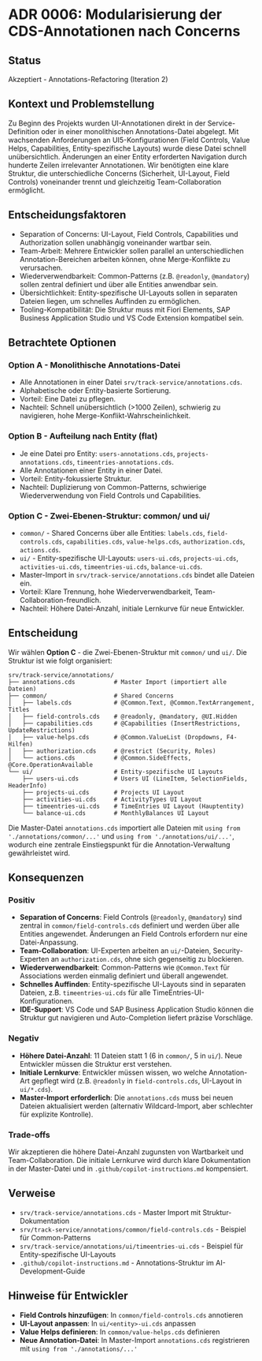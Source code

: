 # ADR 0006: Modularisierung der CDS-Annotationen nach Concerns

## Status
Akzeptiert - Annotations-Refactoring (Iteration 2)

## Kontext und Problemstellung
Zu Beginn des Projekts wurden UI-Annotationen direkt in der Service-Definition oder in einer monolithischen Annotations-Datei abgelegt. Mit wachsenden Anforderungen an UI5-Konfigurationen (Field Controls, Value Helps, Capabilities, Entity-spezifische Layouts) wurde diese Datei schnell unübersichtlich. Änderungen an einer Entity erforderten Navigation durch hunderte Zeilen irrelevanter Annotationen. Wir benötigten eine klare Struktur, die unterschiedliche Concerns (Sicherheit, UI-Layout, Field Controls) voneinander trennt und gleichzeitig Team-Collaboration ermöglicht.

## Entscheidungsfaktoren
- Separation of Concerns: UI-Layout, Field Controls, Capabilities und Authorization sollen unabhängig voneinander wartbar sein.
- Team-Arbeit: Mehrere Entwickler sollen parallel an unterschiedlichen Annotation-Bereichen arbeiten können, ohne Merge-Konflikte zu verursachen.
- Wiederverwendbarkeit: Common-Patterns (z.B. `@readonly`, `@mandatory`) sollen zentral definiert und über alle Entities anwendbar sein.
- Übersichtlichkeit: Entity-spezifische UI-Layouts sollen in separaten Dateien liegen, um schnelles Auffinden zu ermöglichen.
- Tooling-Kompatibilität: Die Struktur muss mit Fiori Elements, SAP Business Application Studio und VS Code Extension kompatibel sein.

## Betrachtete Optionen

### Option A - Monolithische Annotations-Datei
- Alle Annotationen in einer Datei `srv/track-service/annotations.cds`.
- Alphabetische oder Entity-basierte Sortierung.
- Vorteil: Eine Datei zu pflegen.
- Nachteil: Schnell unübersichtlich (>1000 Zeilen), schwierig zu navigieren, hohe Merge-Konflikt-Wahrscheinlichkeit.

### Option B - Aufteilung nach Entity (flat)
- Je eine Datei pro Entity: `users-annotations.cds`, `projects-annotations.cds`, `timeentries-annotations.cds`.
- Alle Annotationen einer Entity in einer Datei.
- Vorteil: Entity-fokussierte Struktur.
- Nachteil: Duplizierung von Common-Patterns, schwierige Wiederverwendung von Field Controls und Capabilities.

### Option C - Zwei-Ebenen-Struktur: common/ und ui/
- `common/` - Shared Concerns über alle Entities: `labels.cds`, `field-controls.cds`, `capabilities.cds`, `value-helps.cds`, `authorization.cds`, `actions.cds`.
- `ui/` - Entity-spezifische UI-Layouts: `users-ui.cds`, `projects-ui.cds`, `activities-ui.cds`, `timeentries-ui.cds`, `balance-ui.cds`.
- Master-Import in `srv/track-service/annotations.cds` bindet alle Dateien ein.
- Vorteil: Klare Trennung, hohe Wiederverwendbarkeit, Team-Collaboration-freundlich.
- Nachteil: Höhere Datei-Anzahl, initiale Lernkurve für neue Entwickler.

## Entscheidung
Wir wählen **Option C** - die Zwei-Ebenen-Struktur mit `common/` und `ui/`. Die Struktur ist wie folgt organisiert:

```
srv/track-service/annotations/
├── annotations.cds           # Master Import (importiert alle Dateien)
├── common/                   # Shared Concerns
│   ├── labels.cds            # @Common.Text, @Common.TextArrangement, Titles
│   ├── field-controls.cds    # @readonly, @mandatory, @UI.Hidden
│   ├── capabilities.cds      # @Capabilities (InsertRestrictions, UpdateRestrictions)
│   ├── value-helps.cds       # @Common.ValueList (Dropdowns, F4-Hilfen)
│   ├── authorization.cds     # @restrict (Security, Roles)
│   └── actions.cds           # @Common.SideEffects, @Core.OperationAvailable
└── ui/                       # Entity-spezifische UI Layouts
    ├── users-ui.cds          # Users UI (LineItem, SelectionFields, HeaderInfo)
    ├── projects-ui.cds       # Projects UI Layout
    ├── activities-ui.cds     # ActivityTypes UI Layout
    ├── timeentries-ui.cds    # TimeEntries UI Layout (Hauptentity)
    └── balance-ui.cds        # MonthlyBalances UI Layout
```

Die Master-Datei `annotations.cds` importiert alle Dateien mit `using from './annotations/common/...'` und `using from './annotations/ui/...'`, wodurch eine zentrale Einstiegspunkt für die Annotation-Verwaltung gewährleistet wird.

## Konsequenzen

### Positiv
- **Separation of Concerns**: Field Controls (`@readonly`, `@mandatory`) sind zentral in `common/field-controls.cds` definiert und werden über alle Entities angewendet. Änderungen an Field Controls erfordern nur eine Datei-Anpassung.
- **Team-Collaboration**: UI-Experten arbeiten an `ui/`-Dateien, Security-Experten an `authorization.cds`, ohne sich gegenseitig zu blockieren.
- **Wiederverwendbarkeit**: Common-Patterns wie `@Common.Text` für Associations werden einmalig definiert und überall angewendet.
- **Schnelles Auffinden**: Entity-spezifische UI-Layouts sind in separaten Dateien, z.B. `timeentries-ui.cds` für alle TimeEntries-UI-Konfigurationen.
- **IDE-Support**: VS Code und SAP Business Application Studio können die Struktur gut navigieren und Auto-Completion liefert präzise Vorschläge.

### Negativ
- **Höhere Datei-Anzahl**: 11 Dateien statt 1 (6 in `common/`, 5 in `ui/`). Neue Entwickler müssen die Struktur erst verstehen.
- **Initiale Lernkurve**: Entwickler müssen wissen, wo welche Annotation-Art gepflegt wird (z.B. `@readonly` in `field-controls.cds`, UI-Layout in `ui/*.cds`).
- **Master-Import erforderlich**: Die `annotations.cds` muss bei neuen Dateien aktualisiert werden (alternativ Wildcard-Import, aber schlechter für explizite Kontrolle).

### Trade-offs
Wir akzeptieren die höhere Datei-Anzahl zugunsten von Wartbarkeit und Team-Collaboration. Die initiale Lernkurve wird durch klare Dokumentation in der Master-Datei und in `.github/copilot-instructions.md` kompensiert.

## Verweise
- `srv/track-service/annotations.cds` - Master Import mit Struktur-Dokumentation
- `srv/track-service/annotations/common/field-controls.cds` - Beispiel für Common-Patterns
- `srv/track-service/annotations/ui/timeentries-ui.cds` - Beispiel für Entity-spezifische UI-Layouts
- `.github/copilot-instructions.md` - Annotations-Struktur im AI-Development-Guide

## Hinweise für Entwickler
- **Field Controls hinzufügen**: In `common/field-controls.cds` annotieren
- **UI-Layout anpassen**: In `ui/<entity>-ui.cds` anpassen
- **Value Helps definieren**: In `common/value-helps.cds` definieren
- **Neue Annotation-Datei**: In Master-Import `annotations.cds` registrieren mit `using from './annotations/...'`
